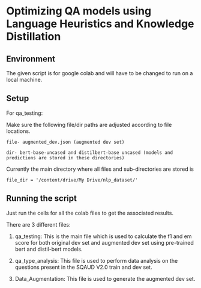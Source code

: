 # Optimizing QA models using Language Heuristics and Knowledge Distillation

## Environment


The given script is for google colab and will have to be changed to run on a local machine.

## Setup

For qa_testing:

Make sure the following file/dir paths are adjusted according to file locations.

`
file- augmented_dev.json (augmented dev set)
`

`
dir- bert-base-uncased and distilbert-base uncased (models and predictions are stored in these directories)
`

Currently the main directory where all files and sub-directories are stored is

`
file_dir = '/content/drive/My Drive/nlp_dataset/'
`

## Running the script

Just run the cells for all the colab files to get the associated results.

There are 3 different files:

1. qa_testing: This is the main file which is used to calculate the f1 and em score for both original dev set and augmented dev set using pre-trained bert and distil-bert models.

2. qa_type_analysis: This file is used to perform data analysis on the questions present in the SQAUD V2.0 train and dev set.

3. Data_Augmentation: This file is used to generate the augmented dev set.
